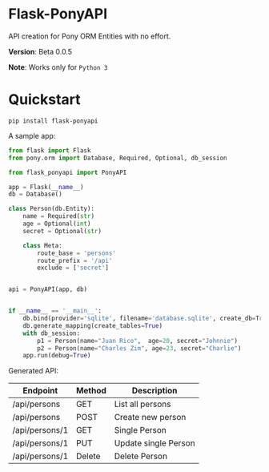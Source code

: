 # Flask-PonyAPI

API creation for Pony ORM Entities with no effort.

**Version**: Beta 0.0.5

**Note**: Works only for `Python 3`

# Quickstart

`pip install flask-ponyapi`

A sample app:

```python
from flask import Flask
from pony.orm import Database, Required, Optional, db_session

from flask_ponyapi import PonyAPI

app = Flask(__name__)
db = Database()

class Person(db.Entity):
    name = Required(str)
    age = Optional(int)
    secret = Optional(str)

    class Meta:
        route_base = 'persons'
        route_prefix = '/api'
        exclude = ['secret']


api = PonyAPI(app, db)


if __name__ == '__main__':
    db.bind(provider='sqlite', filename='database.sqlite', create_db=True)
    db.generate_mapping(create_tables=True)
    with db_session:
        p1 = Person(name="Juan Rico",  age=20, secret="Johnnie")
        p2 = Person(name="Charles Zim", age=23, secret="Charlie")
    app.run(debug=True)

```

Generated API:

| Endpoint | Method | Description |
| --- | --- | --- |
| /api/persons | GET | List all persons |
| /api/persons | POST | Create new  person |
| /api/persons/1 | GET | Single Person |
| /api/persons/1 | PUT | Update single Person |
| /api/persons/1 | Delete | Delete Person |

